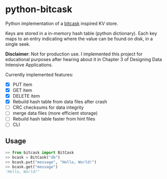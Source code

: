 # python-bitcask

Python implementation of a [bitcask](https://github.com/basho/bitcask/blob/develop-3.0/doc/bitcask-intro.pdf) inspired KV store.

Keys are stored in a in-memory hash table (python dictionary). Each key maps to an entry indicating where the value can be found on disk, in a single seek.

**Disclaimer**: Not for production use. I implemented this project for educational purposes after hearing about it in Chapter 3 of Designing Data Intensive Applications.

Currently implemented features:
- [x] PUT item
- [x] GET item
- [x] DELETE item
- [x] Rebuild hash table from data files after crash
- [ ] CRC checksums for data integrity
- [ ] merge data files (more efficient storage)
- [ ] Rebuild hash table faster from hint files
- [ ] CLI

##  Usage

```python
>> from bitcask import BitCask
>> bcask = BitCask("db")
>> bcask.put("message", "Hello, World!")
>> bcask.get("message")
'Hello, World!"
```

